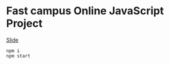 # Fast campus Online JavaScript Project

[Slide](https://slides.com/woongjae/fc-javascript)

```
npm i
npm start

```
